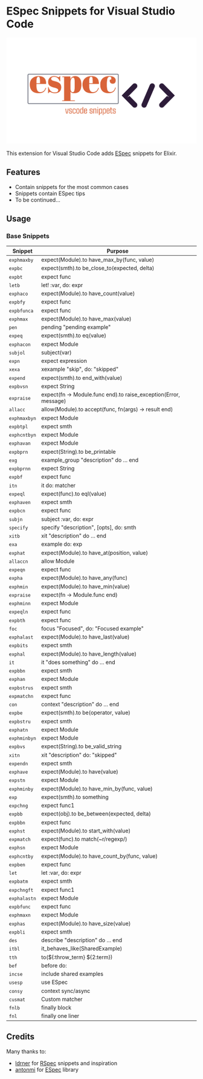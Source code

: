 # ESpec Snippets for Visual Studio Code

![screenshot](espec.png)

This extension for Visual Studio Code adds [ESpec](http://rspec.info/) snippets for Elixir.

## Features
- Contain snippets for the most common cases
- Snippets contain ESpec tips
- To be continued...

## Usage

### Base Snippets
| Snippet              | Purpose                                             |
| -------------------- | ----------------------------------------------------|
| `exphmaxby` | expect(Module).to have_max_by(func, value) |
| `expbc` | expect(smth).to be_close_to(expected, delta) |
| `expbt` | expect func |> to(be_true) |
| `letb` | let! :var, do: expr |
| `exphaco` | expect(Module).to have_count(value) |
| `expbfy` | expect func |> to(be_falsy) |
| `expbfunca` | expect func |> to(be_function, aruty) |
| `exphmax` | expect(Module).to have_max(value) |
| `pen` | pending "pending example" |
| `expeq` | expect(smth).to eq(value) |
| `exphacon` | expect Module |> to(have_count value) |
| `subjol` | subject(var) |
| `expn` | expect expression |> to something |
| `xexa` | xexample "skip", do: "skipped" |
| `expend` | expect(smth).to end_with(value) |
| `expbvsn` | expect String |> to(be_valid_string) |
| `expraise` | expect(fn -> Module.func end).to raise_exception(Error, message) |
| `allacc` | allow(Module).to accept(func, fn(args) -> result end) |
| `exphmaxbyn` | expect Module |> to(have_max_by func, value) |
| `expbtpl` | expect smth |> to(be_tuple) |
| `exphcntbyn` | expect Module |> to(have_count_by func, value) |
| `exphavan` | expect Module |> to(have_all fn(x) -> x end) |
| `expbprn` | expect(String).to be_printable |
| `exg` | example_group "description" do … end |
| `expbprnn` | expect String |> to(be_printable) |
| `expbf` | expect func |> to(be_false) |
| `itn` | it do: matcher |
| `expeql` | expect(func).to eql(value) |
| `exphaven` | expect smth |> to(have value) |
| `expbcn` | expect func |> to(be_close_to(expected, delta) |
| `subjn` | subject :var, do: expr |
| `specify` | specify "description", [opts], do: smth |
| `xitb` | xit "description" do … end |
| `exa` | example do: exp |> to matcher |
| `exphat` | expect(Module).to have_at(position, value) |
| `allaccn` | allow Module |> to(accept(func, fn(args) -> result end) |
| `expeqn` | expect func |> to(eq value) |
| `expha` | expect(Module).to have_any(func) |
| `exphmin` | expect(Module).to have_min(value) |
| `expraise` | expect(fn -> Module.func end) |> to(raise_exception Error, message) |
| `exphminn` | expect Module |> to(have_min value) |
| `expeqln` | expect func |> to(eql value) |
| `expbth` | expect func |> to(be_truthy) |
| `foc` | focus "Focused", do: "Focused example" |
| `exphalast` | expect(Module).to have_last(value) |
| `expbits` | expect smth |> to(be_bitstring) |
| `exphal` | expect(Module).to have_length(value) |
| `it` | it "does something" do … end |
| `expbbn` | expect smth |> to(be_binary) |
| `exphan` | expect Module |> to(have_any func) |
| `expbstrus` | expect smth |> to(be_struct, StructExample) |
| `expmatchn` | expect func |> to(match, string) |
| `con` | context "description" do … end |
| `expbe` | expect(smth).to be(operator, value) |
| `expbstru` | expect smth |> to(be_struct) |
| `exphatn` | expect Module |> to(have_at position, value) |
| `exphminbyn` | expect Module |> to(have_min_by func, value) |
| `expbvs` | expect(String).to be_valid_string |
| `xitn` | xit "description" do: "skipped" |
| `expendn` | expect smth |> to(end_with value) |
| `exphave` | expect(Module).to have(value) |
| `expstn` | expect Module |> to(start_with value) |
| `exphminby` | expect(Module).to have_min_by(func, value) |
| `exp` | expect(smth).to something |
| `expchng` | expect func1 |> to(change func2, value) |
| `expbb` | expect(obj).to be_between(expected, delta) |
| `expbbn` | expect func |> to(be_between(expected, delta) |
| `exphst` | expect(Module).to start_with(value) |
| `expmatch` | expect(func).to match(~r/regexp/) |
| `exphsn` | expect Module |> to(have_size value) |
| `exphcntby` | expect(Module).to have_count_by(func, value) |
| `expben` | expect func |> to(be operator, value) |
| `let` | let :var, do: expr |
| `expbatm` | expect smth |> to(be_atom) |
| `expchngft` | expect func1 |> to(change func2, value_from, value_to) |
| `exphalastn` | expect Module |> to(have_last value) |
| `expbfunc` | expect func |> to(be_function) |
| `exphmaxn` | expect Module |> to(have_max value) |
| `exphas` | expect(Module).to have_size(value) |
| `expbli` | expect smth |> to(be_list) |
| `des` | describe "description" do … end |
| `itbl` | it_behaves_like(SharedExample) |
| `tth` | to(${:throw_term} ${2:term})
| `bef` | before do: |
| `incse` | include shared examples |
| `usesp` | use ESpec |
| `consy` | context sync/async |
| `cusmat` | Custom matcher |
| `fnlb` | finally block |
| `fnl` | finally one liner |



## Credits

Many thanks to:
- [ldrner](https://github.com/ldrner) for [RSpec](https://github.com/ldrner/rspec-snippets-vscode/blob/master/LICENSE) snippets and inspiration
- [antonmi](https://github.com/antonmi) for [ESpec](https://github.com/antonmi/espec) library
